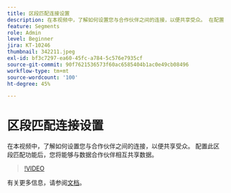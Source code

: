 ```yaml
---
title: 区段匹配连接设置
description: 在本视频中，了解如何设置您与合作伙伴之间的连接，以便共享受众。 在配置此区段匹配功能后，您可以……（请用60到160个字符描述）
feature: Segments
role: Admin
level: Beginner
jira: KT-10246
thumbnail: 342211.jpeg
exl-id: bf3c7297-ea60-45fc-a784-5c576e7935cf
source-git-commit: 90f7621536573f60ac6585404b1ac0e49cb08496
workflow-type: tm+mt
source-wordcount: '100'
ht-degree: 45%

---
```


# 区段匹配连接设置

在本视频中，了解如何设置您与合作伙伴之间的连接，以便共享受众。 配置此区段匹配功能后，您将能够与数据合作伙伴相互共享数据。

>[!VIDEO](https://video.tv.adobe.com/v/342211/?quality=12&learn=on)

有关更多信息，请参阅[文档](https://experienceleague.adobe.com/docs/experience-platform/segmentation/ui/segment-match/overview.html?lang=zh-Hans)。
